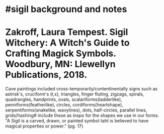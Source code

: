 #sigil background and notes
===
Zakroff, Laura Tempest. Sigil Witchery: A Witch's Guide to Crafting Magick Symbols. Woodbury, MN: Llewellyn Publications, 2018.
===
  Cave paintings included cross-temporarily/contentinentally signs such as astrisk's, cruciform's (t,x), triangles, finger fluting, zigzags, spirals, quadrangles, handprints, ovals, scalariforms(ladderlike), penniforms(featherlike), circles, cordiforms(heartshape), serpentiforms(snakelike, wavylines), dots, half-circles, parallel lines, grids/hashing#
    include these as inspo for the shapes we use in our forms.
"A Sigil is a carved, drawn, or painted symbol taht is believed to have magical properties or power." (pg. 17)
